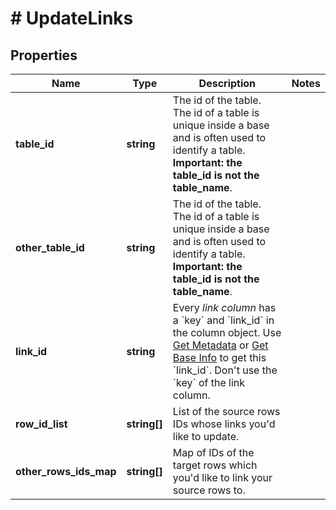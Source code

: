 # # UpdateLinks

## Properties

Name | Type | Description | Notes
------------ | ------------- | ------------- | -------------
**table_id** | **string** | The id of the table. The id of a table is unique inside a base and is often used to identify a table. **Important: the table_id is not the table_name**. |
**other_table_id** | **string** | The id of the table. The id of a table is unique inside a base and is often used to identify a table. **Important: the table_id is not the table_name**. |
**link_id** | **string** | Every *link column* has a &#x60;key&#x60; and &#x60;link_id&#x60; in the column object. Use [Get Metadata](/reference/get-metadata) or [Get Base Info](/reference/get-base-info) to get this &#x60;link_id&#x60;. Don&#39;t use the &#x60;key&#x60; of the link column. |
**row_id_list** | **string[]** | List of the source rows IDs whose links you&#39;d like to update. |
**other_rows_ids_map** | **string[]** | Map of IDs of the target rows which you&#39;d like to link your source rows to. |


